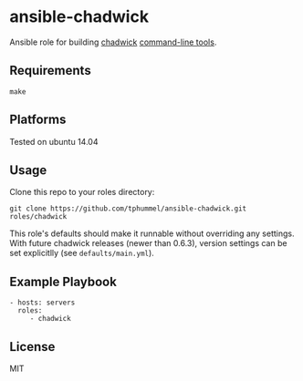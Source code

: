 # ansible-chadwick

Ansible role for building [chadwick](http://chadwick-bureau.com/) [command-line tools](http://chadwick.sourceforge.net/).

## Requirements

`make`

## Platforms

Tested on ubuntu 14.04

## Usage

Clone this repo to your roles directory:

`git clone https://github.com/tphummel/ansible-chadwick.git roles/chadwick`

This role's defaults should make it runnable without overriding any settings. With future chadwick releases (newer than 0.6.3), version settings can be set explicitlly (see `defaults/main.yml`).

## Example Playbook

    - hosts: servers
      roles:
         - chadwick

## License

MIT
